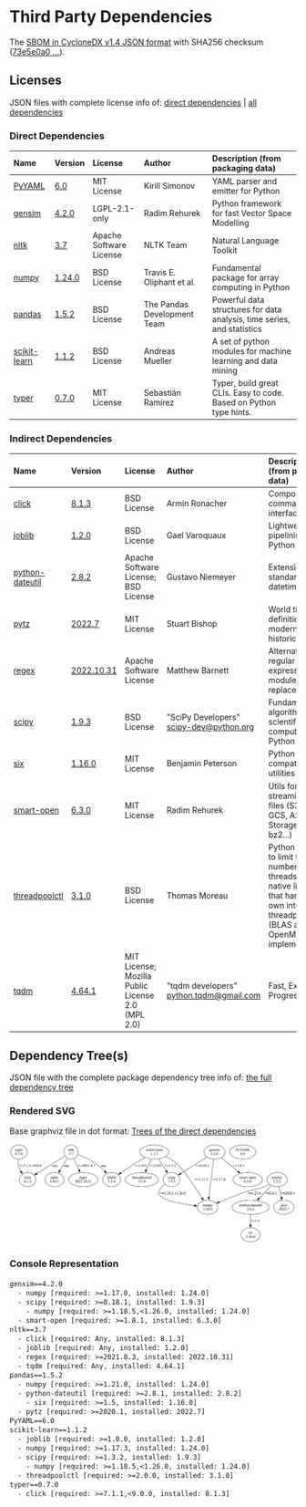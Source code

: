 # Third Party Dependencies

<!--[[[fill sbom_sha256()]]]-->
The [SBOM in CycloneDX v1.4 JSON format](https://git.sr.ht/~sthagen/limitys/blob/default/sbom.json) with SHA256 checksum ([73e5e0a0 ...](https://git.sr.ht/~sthagen/limitys/blob/default/sbom.json.sha256 "sha256:73e5e0a0c1f55b17b8407dece52fb17c51758f383e2a2296f81b4f947dbb6ed6")).
<!--[[[end]]] (checksum: 7bb62dc40f331c0e3d36e78f7780909d)-->
## Licenses 

JSON files with complete license info of: [direct dependencies](direct-dependency-licenses.json) | [all dependencies](all-dependency-licenses.json)

### Direct Dependencies

<!--[[[fill direct_dependencies_table()]]]-->
| Name                                       | Version                                               | License                 | Author                      | Description (from packaging data)                                       |
|:-------------------------------------------|:------------------------------------------------------|:------------------------|:----------------------------|:------------------------------------------------------------------------|
| [PyYAML](https://pyyaml.org/)              | [6.0](https://pypi.org/project/PyYAML/6.0/)           | MIT License             | Kirill Simonov              | YAML parser and emitter for Python                                      |
| [gensim](http://radimrehurek.com/gensim)   | [4.2.0](https://pypi.org/project/gensim/4.2.0/)       | LGPL-2.1-only           | Radim Rehurek               | Python framework for fast Vector Space Modelling                        |
| [nltk](https://www.nltk.org/)              | [3.7](https://pypi.org/project/nltk/3.7/)             | Apache Software License | NLTK Team                   | Natural Language Toolkit                                                |
| [numpy](https://www.numpy.org)             | [1.24.0](https://pypi.org/project/numpy/1.24.0/)      | BSD License             | Travis E. Oliphant et al.   | Fundamental package for array computing in Python                       |
| [pandas](https://pandas.pydata.org)        | [1.5.2](https://pypi.org/project/pandas/1.5.2/)       | BSD License             | The Pandas Development Team | Powerful data structures for data analysis, time series, and statistics |
| [scikit-learn](http://scikit-learn.org)    | [1.1.2](https://pypi.org/project/scikit-learn/1.1.2/) | BSD License             | Andreas Mueller             | A set of python modules for machine learning and data mining            |
| [typer](https://github.com/tiangolo/typer) | [0.7.0](https://pypi.org/project/typer/0.7.0/)        | MIT License             | Sebastián Ramírez           | Typer, build great CLIs. Easy to code. Based on Python type hints.      |
<!--[[[end]]] (checksum: 24bc52ef379e15db15a76e8ddd5f39f1)-->

### Indirect Dependencies

<!--[[[fill indirect_dependencies_table()]]]-->
| Name                                                     | Version                                                  | License                                           | Author                                    | Description (from packaging data)                                                                                                                  |
|:---------------------------------------------------------|:---------------------------------------------------------|:--------------------------------------------------|:------------------------------------------|:---------------------------------------------------------------------------------------------------------------------------------------------------|
| [click](https://palletsprojects.com/p/click/)            | [8.1.3](https://pypi.org/project/click/8.1.3/)           | BSD License                                       | Armin Ronacher                            | Composable command line interface toolkit                                                                                                          |
| [joblib](https://joblib.readthedocs.io)                  | [1.2.0](https://pypi.org/project/joblib/1.2.0/)          | BSD License                                       | Gael Varoquaux                            | Lightweight pipelining with Python functions                                                                                                       |
| [python-dateutil](https://github.com/dateutil/dateutil)  | [2.8.2](https://pypi.org/project/python-dateutil/2.8.2/) | Apache Software License; BSD License              | Gustavo Niemeyer                          | Extensions to the standard Python datetime module                                                                                                  |
| [pytz](http://pythonhosted.org/pytz)                     | [2022.7](https://pypi.org/project/pytz/2022.7/)          | MIT License                                       | Stuart Bishop                             | World timezone definitions, modern and historical                                                                                                  |
| [regex](https://github.com/mrabarnett/mrab-regex)        | [2022.10.31](https://pypi.org/project/regex/2022.10.31/) | Apache Software License                           | Matthew Barnett                           | Alternative regular expression module, to replace re.                                                                                              |
| [scipy](https://scipy.org/)                              | [1.9.3](https://pypi.org/project/scipy/1.9.3/)           | BSD License                                       | "SciPy Developers" <scipy-dev@python.org> | Fundamental algorithms for scientific computing in Python                                                                                          |
| [six](https://github.com/benjaminp/six)                  | [1.16.0](https://pypi.org/project/six/1.16.0/)           | MIT License                                       | Benjamin Peterson                         | Python 2 and 3 compatibility utilities                                                                                                             |
| [smart-open](https://github.com/piskvorky/smart_open)    | [6.3.0](https://pypi.org/project/smart-open/6.3.0/)      | MIT License                                       | Radim Rehurek                             | Utils for streaming large files (S3, HDFS, GCS, Azure Blob Storage, gzip, bz2...)                                                                  |
| [threadpoolctl](https://github.com/joblib/threadpoolctl) | [3.1.0](https://pypi.org/project/threadpoolctl/3.1.0/)   | BSD License                                       | Thomas Moreau                             | Python helpers to limit the number of threads used in native libraries that handle their own internal threadpool (BLAS and OpenMP implementations) |
| [tqdm](https://tqdm.github.io)                           | [4.64.1](https://pypi.org/project/tqdm/4.64.1/)          | MIT License; Mozilla Public License 2.0 (MPL 2.0) | "tqdm developers" <python.tqdm@gmail.com> | Fast, Extensible Progress Meter                                                                                                                    |
<!--[[[end]]] (checksum: 6845d7ccd5964e9f2ce663ced4b4dde4)-->

## Dependency Tree(s)

JSON file with the complete package dependency tree info of: [the full dependency tree](package-dependency-tree.json)

### Rendered SVG

Base graphviz file in dot format: [Trees of the direct dependencies](package-dependency-tree.dot.txt)

<img src="./package-dependency-tree.svg" alt="Trees of the direct dependencies" title="Trees of the direct dependencies"/>

### Console Representation

<!--[[[fill dependency_tree_console_text()]]]-->
````console
gensim==4.2.0
  - numpy [required: >=1.17.0, installed: 1.24.0]
  - scipy [required: >=0.18.1, installed: 1.9.3]
    - numpy [required: >=1.18.5,<1.26.0, installed: 1.24.0]
  - smart-open [required: >=1.8.1, installed: 6.3.0]
nltk==3.7
  - click [required: Any, installed: 8.1.3]
  - joblib [required: Any, installed: 1.2.0]
  - regex [required: >=2021.8.3, installed: 2022.10.31]
  - tqdm [required: Any, installed: 4.64.1]
pandas==1.5.2
  - numpy [required: >=1.21.0, installed: 1.24.0]
  - python-dateutil [required: >=2.8.1, installed: 2.8.2]
    - six [required: >=1.5, installed: 1.16.0]
  - pytz [required: >=2020.1, installed: 2022.7]
PyYAML==6.0
scikit-learn==1.1.2
  - joblib [required: >=1.0.0, installed: 1.2.0]
  - numpy [required: >=1.17.3, installed: 1.24.0]
  - scipy [required: >=1.3.2, installed: 1.9.3]
    - numpy [required: >=1.18.5,<1.26.0, installed: 1.24.0]
  - threadpoolctl [required: >=2.0.0, installed: 3.1.0]
typer==0.7.0
  - click [required: >=7.1.1,<9.0.0, installed: 8.1.3]
````
<!--[[[end]]] (checksum: 6c48f8b234a9548ea962a0f7d568d111)-->
